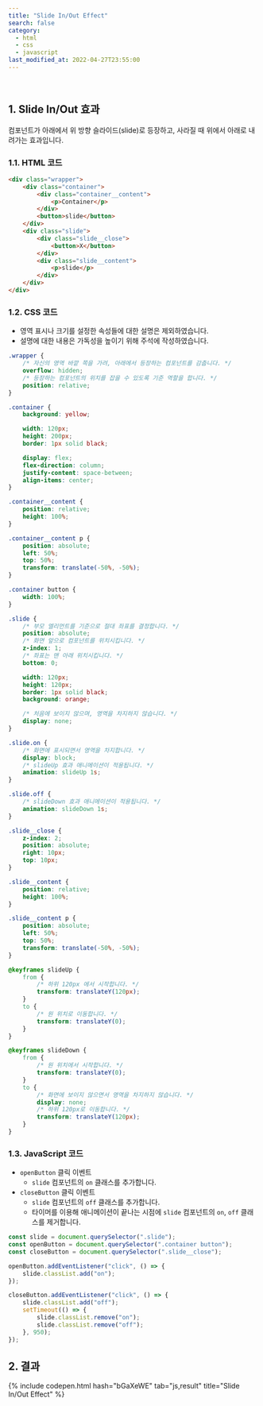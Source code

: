 ```yaml
---
title: "Slide In/Out Effect"
search: false
category:
  - html
  - css
  - javascript
last_modified_at: 2022-04-27T23:55:00
---
```


<br/>

## 1. Slide In/Out 효과
 
컴포넌트가 아래에서 위 방향 슬라이드(slide)로 등장하고, 사라질 때 위에서 아래로 내려가는 효과입니다.

### 1.1. HTML 코드

```html
<div class="wrapper">
    <div class="container">
        <div class="container__content">
            <p>Container</p>
        </div>
        <button>slide</button>
    </div>
    <div class="slide">
        <div class="slide__close">
            <button>X</button>
        </div>
        <div class="slide__content">
            <p>slide</p>
        </div>
    </div>
</div>
```

### 1.2. CSS 코드

- 영역 표시나 크기를 설정한 속성들에 대한 설명은 제외하였습니다.
- 설명에 대한  내용은 가독성을 높이기 위해 주석에 작성하였습니다.


```css
.wrapper {
    /* 자신의 영역 바깥 쪽을 가려, 아래에서 등장하는 컴포넌트를 감춥니다. */
    overflow: hidden;
    /* 등장하는 컴포넌트의 위치를 잡을 수 있도록 기준 역할을 합니다. */
    position: relative;
}

.container {
    background: yellow;

    width: 120px;
    height: 200px;
    border: 1px solid black;

    display: flex;
    flex-direction: column;
    justify-content: space-between;
    align-items: center;
}

.container__content {
    position: relative;
    height: 100%;
}

.container__content p {
    position: absolute;
    left: 50%;
    top: 50%;
    transform: translate(-50%, -50%);
}

.container button {
    width: 100%;
}

.slide {
    /* 부모 엘리먼트를 기준으로 절대 좌표를 결정합니다. */
    position: absolute;
    /* 화면 앞으로 컴포넌트를 위치시킵니다. */
    z-index: 1;
    /* 좌표는 맨 아래 위치시킵니다. */
    bottom: 0;

    width: 120px;
    height: 120px;
    border: 1px solid black;
    background: orange;

    /* 처음에 보이지 않으며, 영역을 차지하지 않습니다. */
    display: none;
}

.slide.on {
    /* 화면에 표시되면서 영역을 차지합니다. */
    display: block;
    /* slideUp 효과 애니메이션이 적용됩니다. */
    animation: slideUp 1s;
}

.slide.off {
    /* slideDown 효과 애니메이션이 적용됩니다. */
    animation: slideDown 1s;
}

.slide__close {
    z-index: 2;
    position: absolute;
    right: 10px;
    top: 10px;
}

.slide__content {
    position: relative;
    height: 100%;
}

.slide__content p {
    position: absolute;
    left: 50%;
    top: 50%;
    transform: translate(-50%, -50%);
}

@keyframes slideUp {
    from {
        /* 하위 120px 에서 시작합니다. */
        transform: translateY(120px);
    }
    to {
        /* 원 위치로 이동합니다. */
        transform: translateY(0);
    }
}

@keyframes slideDown {
    from {
        /* 원 위치에서 시작합니다. */
        transform: translateY(0);
    }
    to {
        /* 화면에 보이지 않으면서 영역을 차지하지 않습니다. */
        display: none;
        /* 하위 120px로 이동합니다. */
        transform: translateY(120px);
    }
}
```

### 1.3. JavaScript 코드

- `openButton` 클릭 이벤트
    - `slide` 컴포넌트의 `on` 클래스를 추가합니다.
- `closeButton` 클릭 이벤트
    - `slide` 컴포넌트의 `off` 클래스를 추가합니다.
    - 타이머를 이용해 애니메이션이 끝나는 시점에 `slide` 컴포넌트의 `on`, `off` 클래스를 제거합니다.

```javascript
const slide = document.querySelector(".slide");
const openButton = document.querySelector(".container button");
const closeButton = document.querySelector(".slide__close");

openButton.addEventListener("click", () => {
    slide.classList.add("on");
});

closeButton.addEventListener("click", () => {
    slide.classList.add("off");
    setTimeout(() => {
        slide.classList.remove("on");
        slide.classList.remove("off");
    }, 950);
});
```

## 2. 결과

{% include codepen.html hash="bGaXeWE" tab="js,result" title="Slide In/Out Effect" %}
